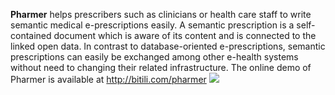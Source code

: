 **Pharmer** helps prescribers such as clinicians or health care staff to write semantic medical e-prescriptions easily.
A semantic prescription is a self-contained document which is aware of its content and is connected to the linked open data.
In contrast to database-oriented e-prescriptions, semantic prescriptions can easily be exchanged among other e-health systems without need to changing their related infrastructure.
The online demo of Pharmer is available at http://bitili.com/pharmer
<img src='http://bitili.com/pharmer/screenshot1.jpg' />